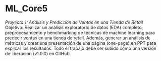 # ML_Core5
*Proyecto 1: Análisis y Predicción de Ventas en una Tienda de Retail*
Objetivo: Realizar un análisis exploratorio de datos (EDA) completo, preprocesamiento y benchmarking de técnicas de machine learning para predecir ventas en una tienda de retail. Además, generar un análisis de métricas y crear una presentación de una página (one-page) en PPT para explicar los resultados. Todo el trabajo debe ser subido como una versión de liberación (v1.0.0) en GitHub.
